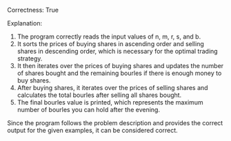 Correctness: True

Explanation: 
1. The program correctly reads the input values of n, m, r, s, and b.
2. It sorts the prices of buying shares in ascending order and selling shares in descending order, which is necessary for the optimal trading strategy.
3. It then iterates over the prices of buying shares and updates the number of shares bought and the remaining bourles if there is enough money to buy shares.
4. After buying shares, it iterates over the prices of selling shares and calculates the total bourles after selling all shares bought.
5. The final bourles value is printed, which represents the maximum number of bourles you can hold after the evening.

Since the program follows the problem description and provides the correct output for the given examples, it can be considered correct.